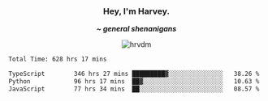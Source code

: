 <div align="center">
    <h3> Hey, I'm Harvey.</h3>
    <p><i><b>~ general shenanigans</b></i></p>
</div>

<p align="center">  <img src="https://komarev.com/ghpvc/?username=hrvdm&label=Views&color=252733&style=for-the-badge" alt="hrvdm" /> </p>

<!--START_SECTION:waka-->

```txt
Total Time: 628 hrs 17 mins

TypeScript        346 hrs 27 mins █████████▓░░░░░░░░░░░░░░░   38.26 %
Python            96 hrs 17 mins  ██▓░░░░░░░░░░░░░░░░░░░░░░   10.63 %
JavaScript        77 hrs 34 mins  ██░░░░░░░░░░░░░░░░░░░░░░░   08.57 %
```

<!--END_SECTION:waka-->

